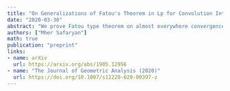 ```yaml
---
title: "On Generalizations of Fatou's Theorem in Lp for Convolution Integrals with General Kernels"
date: "2020-03-30"
abstract: "We prove Fatou type theorem on almost everywhere convergence of convolution integrals in spaces Lp(1< p<∞) for general kernels, forming an approximate identity. For a wide class of kernels we show that obtained convergence regions are optimal in some sense. It is also established a weak boundedness of the corresponding maximal operator in Lp(1≤ p<∞)."
authors: ["Mher Safaryan"]
math: true
publication: "preprint"
links:
- name: arXiv
  url: https://arxiv.org/abs/1905.12956
- name: "The Journal of Geometric Analysis (2020)"
  url: https://doi.org/10.1007/s12220-020-00397-z
---
```


